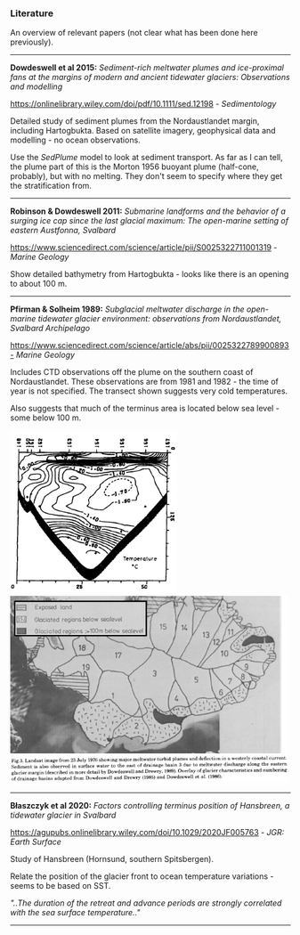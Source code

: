 ### Literature

An overview of relevant papers (not clear what has been done here previously).

------------------------------

**Dowdeswell et al 2015:**
*Sediment-rich meltwater plumes and ice-proximal fans at the
margins of modern and ancient tidewater glaciers:
Observations and modelling*

 https://onlinelibrary.wiley.com/doi/pdf/10.1111/sed.12198 - *Sedimentology* 

Detailed study of sediment plumes from the Nordaustlandet margin, including Hartogbukta. Based on satellite imagery, geophysical data and modelling - no ocean observations. 

Use the *SedPlume* model to look at sediment transport. As far as I can tell,
the plume part of this is the Morton 1956 buoyant plume (half-cone, probably),
but with no melting. They don't seem to specify where they get the
stratification from.

------------------------------

**Robinson & Dowdeswell 2011:** 
*Submarine landforms and the behavior of a surging ice cap since the last glacial maximum: The open-marine setting of eastern Austfonna, Svalbard*

https://www.sciencedirect.com/science/article/pii/S0025322711001319 - *Marine Geology*

Show detailed bathymetry from Hartogbukta - looks like there is an opening to about 100 m.

------------------------------

**Pfirman & Solheim 1989:** *Subglacial meltwater discharge in the open-marine tidewater glacier environment: observations from Nordaustlandet, Svalbard Archipelago*

https://www.sciencedirect.com/science/article/abs/pii/0025322789900893- *Marine Geology*

Includes CTD observations off the plume on the southern coast of Nordaustlandet. These observations are from 1981 and 1982 - the time of year is not specified. The transect shown suggests very cold temperatures.

Also suggests that much of the terminus area is located below sea level - some below 100 m.

<img src="t_transect_pfirman1989_S_austfonna.PNG"  width="300"> 

<img src="pfirman_1989_drainagebasins.PNG"  width="500" > 

------------------------------

**Błaszczyk et al 2020:** *Factors controlling terminus position of Hansbreen, a
tidewater glacier in Svalbard*

https://agupubs.onlinelibrary.wiley.com/doi/10.1029/2020JF005763 - *JGR: Earth
Surface*

Study of Hansbreen (Hornsund, southern Spitsbergen).

Relate the position of the glacier front to ocean temperature variations - seems
to be based on SST.

*"..The duration of the retreat and advance periods are strongly correlated with
the sea surface temperature.."*

------------------------------
